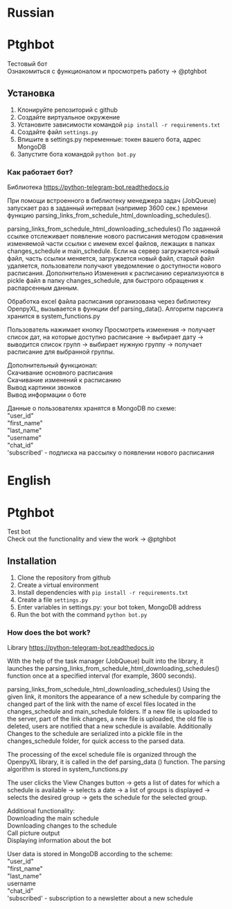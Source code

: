 # Russian
# Ptghbot
Тестовый бот<br />
Ознакомиться с функционалом и просмотреть работу -> @ptghbot

## Установка

1. Клонируйте репозиторий с github
2. Создайте виртуальное окружение
3. Установите зависимости командой `pip install -r requirements.txt`
4. Создайте файл `settings.py`
5. Впишите в settings.py переменные: токен вашего бота, адрес MongoDB
7. Запустите бота командой `python bot.py`

### Как работает бот?
Библиотека
https://python-telegram-bot.readthedocs.io

При помощи встроенного в библиотеку менеджера задач (JobQueue) запускает раз в заданный интервал (например 3600 сек.) времени функцию parsing_links_from_schedule_html_downloading_schedules().

parsing_links_from_schedule_html_downloading_schedules()
По заданной ссылке отслеживает появление нового расписания методом сравнения изменяемой  части ссылки с именем excel файлов, лежащих в папках changes_schedule и main_schedule.
Если на сервер загружается новый файл, часть ссылки меняется, загружается новый файл, старый файл удаляется, пользователи получают уведомление о доступности нового расписания. Дополнительно Изменения к расписанию сериализуются в pickle файл в папку changes_schedule, для быстрого обращения к распарсенным данным. 

Обработка excel файла расписания организована через библиотеку OpenpyXL, вызывается в функции def parsing_data().
Алгоритм парсинга хранится в system_functions.py

Пользователь нажимает кнопку Просмотреть изменения -> получает список дат, на которые доступно расписание -> выбирает дату -> выводится список групп -> выбирает нужную группу -> получает расписание для выбранной группы.

Дополнительный функционал: <br />
Скачивание основного расписания <br />
Скачивание изменений к расписанию <br />
Вывод картинки звонков <br />
Вывод информации о боте <br />

Данные о пользователях хранятся в MongoDB по схеме: <br />
"user_id" <br />
"first_name" <br />
"last_name" <br />
"username" <br />
"chat_id" <br />
'subscribed' - подписка на рассылку о появлении нового расписания

# English
# Ptghbot
Test bot<br />
Check out the functionality and view the work -> @ptghbot

## Installation

1. Clone the repository from github
2. Create a virtual environment
3. Install dependencies with `pip install -r requirements.txt`
4. Create a file `settings.py`
5. Enter variables in settings.py: your bot token, MongoDB address
7. Run the bot with the command `python bot.py`

### How does the bot work?
Library
https://python-telegram-bot.readthedocs.io

With the help of the task manager (JobQueue) built into the library, it launches the parsing_links_from_schedule_html_downloading_schedules() function once at a specified interval (for example, 3600 seconds).

parsing_links_from_schedule_html_downloading_schedules()
Using the given link, it monitors the appearance of a new schedule by comparing the changed part of the link with the name of excel files located in the changes_schedule and main_schedule folders.
If a new file is uploaded to the server, part of the link changes, a new file is uploaded, the old file is deleted, users are notified that a new schedule is available. Additionally Changes to the schedule are serialized into a pickle file in the changes_schedule folder, for quick access to the parsed data.

The processing of the excel schedule file is organized through the OpenpyXL library, it is called in the def parsing_data () function.
The parsing algorithm is stored in system_functions.py

The user clicks the View Changes button -> gets a list of dates for which a schedule is available -> selects a date -> a list of groups is displayed -> selects the desired group -> gets the schedule for the selected group.

Additional functionality: <br />
Downloading the main schedule <br />
Downloading changes to the schedule <br />
Call picture output <br />
Displaying information about the bot <br />

User data is stored in MongoDB according to the scheme: <br />
"user_id" <br />
"first_name" <br />
"last_name" <br />
username <br />
"chat_id" <br />
'subscribed' - subscription to a newsletter about a new schedule
